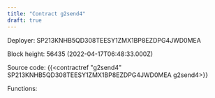 ```yaml
---
title: "Contract g2send4"
draft: true
---
```

Deployer: SP213KNHB5QD308TEESY1ZMX1BP8EZDPG4JWD0MEA


 



Block height: 56435 (2022-04-17T06:48:33.000Z)

Source code: {{<contractref "g2send4" SP213KNHB5QD308TEESY1ZMX1BP8EZDPG4JWD0MEA g2send4>}}

Functions:



